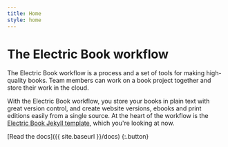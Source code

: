 ```yaml
---
title: Home
style: home
---
```


# The Electric Book workflow

The Electric Book workflow is a process and a set of tools for making high-quality books. Team members can work on a book project together and store their work in the cloud.

With the Electric Book workflow, you store your books in plain text with great version control, and create website versions, ebooks and print editions easily from a single source. At the heart of the workflow is the [Electric Book Jekyll template](https://github.com/electricbookworks/electric-book), which you're looking at now.

[Read the docs]({{ site.baseurl }}/docs)
{:.button}

<!-- Remove these comment tags to activate a series home page for your book project

{% include metadata %}

# {{ series-name }}

{{ series-description }}

{% for book in site.data.meta.works %}
*[{{ book.title }}]({{ book.directory }}/text/{{ book.products.web.start-page }}.html)*
{% endfor %}

-->
